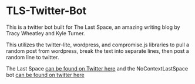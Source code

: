 # TLS-Twitter-Bot

This is a twitter bot built for The Last Space, an amazing writing blog by Tracy Wheatley and Kyle Turner.

This utilizes the twitter-lite, wordpress, and compromise.js libraries to pull a random post from wordpress, break the text into separate lines, then post a random line to twitter.

The Last Space [can be found on Twitter here](https://twitter.com/lastspaceblog) and the NoContextLastSpace bot [can be found on twitter here](https://twitter.com/LastContext)